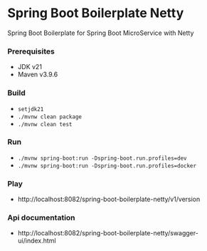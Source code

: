 # Spring Boot Boilerplate Netty
Spring Boot Boilerplate for Spring Boot MicroService with Netty

### Prerequisites
- JDK v21
- Maven v3.9.6

### Build
- `setjdk21`
- `./mvnw clean package`
- `./mvnw clean test`

### Run
- `./mvnw spring-boot:run -Dspring-boot.run.profiles=dev`
- `./mvnw spring-boot:run -Dspring-boot.run.profiles=docker`

### Play
- http://localhost:8082/spring-boot-boilerplate-netty/v1/version

### Api documentation
- http://localhost:8082/spring-boot-boilerplate-netty/swagger-ui/index.html